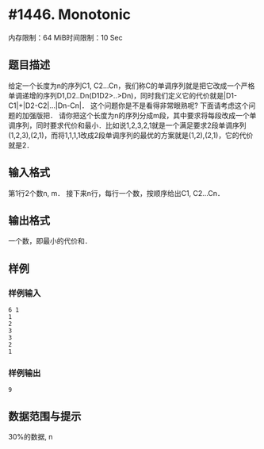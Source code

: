 # #1446. Monotonic

内存限制：64 MiB时间限制：10 Sec

## 题目描述

 给定一个长度为n的序列C1, C2…Cn，我们称C的单调序列就是把它改成一个严格单调递增的序列D1,D2..Dn(D1D2>..>Dn)，同时我们定义它的代价就是|D1-C1|+|D2-C2|…|Dn-Cn|．
这个问题你是不是看得非常眼熟呢? 
下面请考虑这个问题的加强版把．
请你把这个长度为n的序列分成m段，其中要求将每段改成一个单调序列，同时要求代价和最小．比如说1,2,3,2,1就是一个满足要求2段单调序列(1,2,3),(2,1)，而将1,1,1,1改成2段单调序列的最优的方案就是(1,2),(2,1)，它的代价就是2．

## 输入格式

第1行2个数n, m．
接下来n行，每行一个数，按顺序给出C1, C2…Cn．

## 输出格式

一个数，即最小的代价和．

## 样例

### 样例输入

    
    6 1
    1
    2
    3
    3
    2
    1
    
    

### 样例输出

    
    9
    
    

## 数据范围与提示

30%的数据,  n
